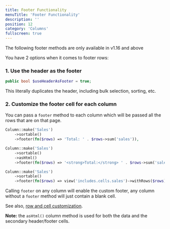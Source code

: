 ```yaml
---
title: Footer Functionality
menuTitle: 'Footer Functionality'
description: ''
position: 12
category: 'Columns'
fullscreen: true
---
```


<alert>The following footer methods are only available in v1.16 and above</alert>

You have 2 options when it comes to footer rows:

### 1. Use the header as the footer

```php
public bool $useHeaderAsFooter = true;
```

This literally duplicates the header, including bulk selection, sorting, etc.

### 2. Customize the footer cell for each column

You can pass a `footer` method to each column which will be passed all the rows that are on that page.

```php
Column::make('Sales')
    ->sortable()
    ->footer(fn($rows) => 'Total: ' . $rows->sum('sales')),
```

```php
Column::make('Sales')
    ->sortable()
    ->asHtml()
    ->footer(fn($rows) => '<strong>Total:</strong> ' . $rows->sum('sales')),
```

```php
Column::make('Sales')
    ->sortable()
    ->footer(fn($rows) => view('includes.cells.sales')->withRows($rows)),
```

Calling `footer` on any column will enable the custom footer, any column without a `footer` method will just contain a blank cell.

See also, [row and cell customization](display/Customizing-table-rows-and-cells).

<alert>**Note:** the `asHtml()` column method is used for both the data and the secondary header/footer cells.</alert>
